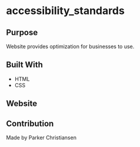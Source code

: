 # accessibility_standards

## Purpose
Website provides optimization for businesses to use.

## Built With
* HTML
* CSS

## Website

## Contribution
Made by Parker Christiansen
